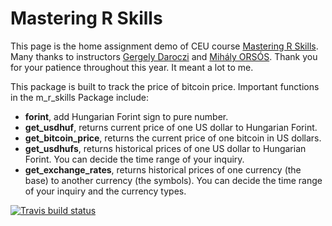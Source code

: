 # Mastering R Skills 

This page is the home assignment demo of CEU course [Mastering R Skills](https://courses.ceu.edu/courses/2020-2021/mastering-r-skills). Many thanks to instructors [Gergely Daroczi](https://www.linkedin.com/in/daroczig/) and [Mihály ORSÓS](https://www.linkedin.com/in/orsosmihaly/). Thank you for your patience throughout this year. It meant a lot to me.

This package is built to track the price of bitcoin price. Important functions in the m_r_skills Package include:

* __forint__, add Hungarian Forint sign to pure number.
* __get_usdhuf__, returns current price of one US dollar to Hungarian Forint.  
* __get_bitcoin_price__, returns the current price of one bitcoin in US dollars.
* __get_usdhufs__, returns historical prices of one US dollar to Hungarian Forint. You can decide the time range of your inquiry.
* __get_exchange_rates__, returns historical prices of one currency (the base) to another currency (the symbols). You can decide the time range of your inquiry and the currency types.


<!-- badges: start -->
[![Travis build status](https://travis-ci.org/Deborah-Jia/m_r_skills.svg?branch=forint_test)](https://travis-ci.org/Deborah-Jia/m_r_skills)
<!-- badges: end -->

